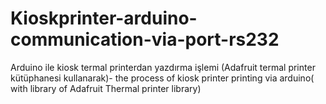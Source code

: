 # Kioskprinter-arduino-communication-via-port-rs232
Arduino ile kiosk termal printerdan yazdırma işlemi (Adafruit termal printer kütüphanesi kullanarak)- the process of kiosk printer printing via arduino( with library of Adafruit Thermal printer library)
